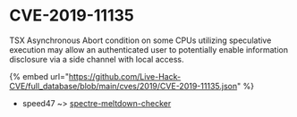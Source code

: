 # CVE-2019-11135

TSX Asynchronous Abort condition on some CPUs utilizing speculative execution may allow an authenticated user to potentially enable information disclosure via a side channel with local access.

{% embed url="https://github.com/Live-Hack-CVE/full_database/blob/main/cves/2019/CVE-2019-11135.json" %}


* speed47 ~> [spectre-meltdown-checker](https://zeste.alice-snow.ru/2019/database/cve-2019-11135/spectre-meltdown-checker-speed47)